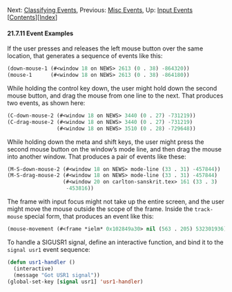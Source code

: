 

Next: [Classifying Events](Classifying-Events.html), Previous: [Misc Events](Misc-Events.html), Up: [Input Events](Input-Events.html)   \[[Contents](index.html#SEC_Contents "Table of contents")]\[[Index](Index.html "Index")]

#### 21.7.11 Event Examples

If the user presses and releases the left mouse button over the same location, that generates a sequence of events like this:

```lisp
(down-mouse-1 (#<window 18 on NEWS> 2613 (0 . 38) -864320))
(mouse-1      (#<window 18 on NEWS> 2613 (0 . 38) -864180))
```

While holding the control key down, the user might hold down the second mouse button, and drag the mouse from one line to the next. That produces two events, as shown here:

```lisp
(C-down-mouse-2 (#<window 18 on NEWS> 3440 (0 . 27) -731219))
(C-drag-mouse-2 (#<window 18 on NEWS> 3440 (0 . 27) -731219)
                (#<window 18 on NEWS> 3510 (0 . 28) -729648))
```

While holding down the meta and shift keys, the user might press the second mouse button on the window’s mode line, and then drag the mouse into another window. That produces a pair of events like these:

```lisp
(M-S-down-mouse-2 (#<window 18 on NEWS> mode-line (33 . 31) -457844))
(M-S-drag-mouse-2 (#<window 18 on NEWS> mode-line (33 . 31) -457844)
                  (#<window 20 on carlton-sanskrit.tex> 161 (33 . 3)
                   -453816))
```

The frame with input focus might not take up the entire screen, and the user might move the mouse outside the scope of the frame. Inside the `track-mouse` special form, that produces an event like this:

```lisp
(mouse-movement (#<frame *ielm* 0x102849a30> nil (563 . 205) 532301936))
```

To handle a SIGUSR1 signal, define an interactive function, and bind it to the `signal usr1` event sequence:

```lisp
(defun usr1-handler ()
  (interactive)
  (message "Got USR1 signal"))
(global-set-key [signal usr1] 'usr1-handler)
```
